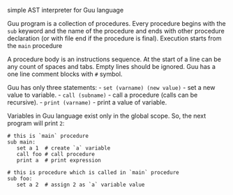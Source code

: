  simple AST interpreter for Guu language

 Guu program is a collection of procedures. Every procedure begins with the `sub` keyword and the name of the procedure and ends with other procedure declaration (or with file end if the procedure is final). Execution starts from the `main` procedure

 A procedure body is an instructions sequence. At the start of a line can be any count of spaces and tabs. Empty lines should be ignored.
 Guu has a one line comment blocks with `#` symbol.

 Guu has only three statements: - `set (varname) (new value)` - set a new value to variable. - `call (subname)` - call a procedure (calls can be recursive). - `print (varname)` - print a value of variable.

 Variables in Guu language exist only in the global scope. So, the next program will print `2`: 

 ```
# this is `main` procedure
 sub main:
    set a 1  # create `a` variable
    call foo # call procedure
    print a  # print expression

# this is procedure which is called in `main` procedure
sub foo:
    set a 2  # assign 2 as `a` variable value
 ```
